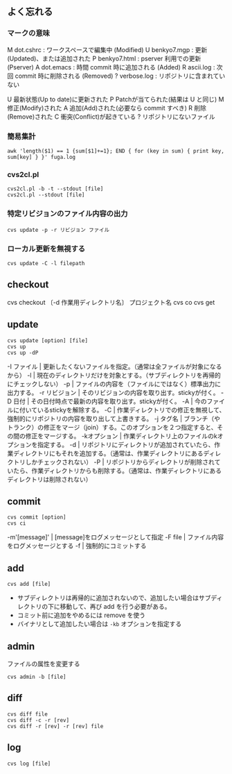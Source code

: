## よく忘れる
### マークの意味



M dot.cshrc            : ワークスペースで編集中 (Modified)
U benkyo7.mgp          : 更新 (Updated)、または追加された
P benkyo7.html         : pserver 利用での更新 (Pserver)
A dot.emacs            : 時間 commit 時に追加される (Added)
R ascii.log            : 次回 commit 時に削除される (Removed) 
? verbose.log          : リポジトリに含まれていない

U	最新状態(Up to date)に更新された
P	Patchが当てられた(結果は U と同じ)
M	修正(Modify)された
A	追加(Add)された(必要なら commit すべき)
R	削除(Remove)された
C	衝突(Conflict)が起きている
?	リポジトリにないファイル

### 簡易集計

```
awk 'length($1) == 1 {sum[$1]+=1}; END { for (key in sum) { print key,  sum[key] } }' fuga.log
```

### cvs2cl.pl
```
cvs2cl.pl -b -t --stdout [file]
cvs2cl.pl --stdout [file]
```

### 特定リビジョンのファイル内容の出力
```
cvs update -p -r リビジョン ファイル
```

### ローカル更新を無視する
```
cvs update -C -l filepath
```

## checkout
cvs checkout 〔-d 作業用ディレクトリ名〕 プロジェクト名
cvs co
cvs get

## update
```
cvs update [option] [file]
cvs up
cvs up -dP
```

-I ファイル   | 更新したくないファイルを指定。（通常は全ファイルが対象になるから）
-l            | 現在のディレクトリだけを対象とする。（サブディレクトリを再帰的にチェックしない）
-p            | ファイルの内容を（ファイルにではなく）標準出力に出力する。
-r リビジョン | そのリビジョンの内容を取り出す。stickyが付く。
-D 日付       | その日付時点で最新の内容を取り出す。stickyが付く。
-A            | 今のファイルに付いているstickyを解除する。
-C            | 作業ディレクトリでの修正を無視して、強制的にリポジトリの内容を取り出して上書きする。
-j タグ名     | ブランチ（やトランク）の修正をマージ（join）する。このオプションを２つ指定すると、その間の修正をマージする。
-kオプション  | 作業ディレクトリ上のファイルのkオプションを指定する。
-d            | リポジトリにディレクトリが追加されていたら、作業ディレクトリにもそれを追加する。（通常は、作業ディレクトリにあるディレクトリしかチェックされない）
-P            | リポジトリからディレクトリが削除されていたら、作業ディレクトリからも削除する。（通常は、作業ディレクトリにあるディレクトリは削除されない）

## commit

```
cvs commit [option]
cvs ci
```
-m'[message]' | [message]をログメッセージとして指定
-F file       | ファイル内容をログメッセージとする
-f            | 強制的にコミットする

## add

```
cvs add [file]
```

- サブディレクトリは再帰的に追加されないので、追加したい場合はサブディレクトリの下に移動して、再び add を行う必要がある。
- コミット前に追加をやめるには remove を使う
- バイナリとして追加したい場合は `-kb` オプションを指定する

## admin
ファイルの属性を変更する

```
cvs admin -b [file]
```

## diff

```
cvs diff file
cvs diff -c -r [rev]
cvs diff -r [rev] -r [rev] file
```

## log
```
cvs log [file]
```

